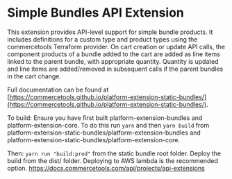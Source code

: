 # Simple Bundles API Extension

This extension provides API-level support for simple bundle products. It includes definitions for a custom type and product types using the commercetools Terraform provider. On cart creation or update API calls, the component products of a bundle added to the cart are added as line items linked to the parent bundle, with appropriate quantity. Quantity is updated and line items are added/removed in subsequent calls if the parent bundles in the cart change.

Full documentation can be found at [https://commercetools.github.io/platform-extension-static-bundles/](https://commercetools.github.io/platform-extension-static-bundles/).

To build:
Ensure you have first built platform-extension-bundles and platform-extension-core. To do this run `yarn` and then `yarn build`
from platform-extension-static-bundles/platform-extension-bundles and platform-extension-static-bundles/platform-extension-core.

Then:
`yarn run "build:prod"` from the static bundle root folder. Deploy the build from the dist/ folder. Deploying to AWS lambda is the recommended option.
https://docs.commercetools.com/api/projects/api-extensions
